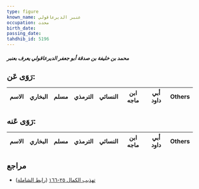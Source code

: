 ```yaml
---
type: figure
known_name: عنبر الديرعاقولي
occupation: محدث
birth_date:
passing_date:
tahdhib_id: 5196
---
```

##### محمد بن خليفة بن صدقة أبو جعفر الديرعاقولي يعرف بعنبر

## رَوَى عَن:
| الاسم | البخاري | مسلم | الترمذي | النسائي | ابن ماجه | أبي داود | Others |
| ----- | ------- | ---- | ------- | ------- | -------- | -------- | ------ |
## رَوَى عَنه:
| الاسم | البخاري | مسلم | الترمذي | النسائي | ابن ماجه | أبي داود | Others |
| ----- | ------- | ---- | ------- | ------- | -------- | -------- | ------ |
## مراجع
- [تهذيب الكمال ٢٥-١٦٦](obsidian://open?vault=Tahdhib-al-Kamal&file=Figures/٥١٩٦-محمد%20بن%20خليفة%20بن%20صدقة%20أبو%20جعفر%20الديرعاقولي%20يعرف%20بعنبر) ([رابط الشاملة](https://shamela.ws/book/3722/13259))